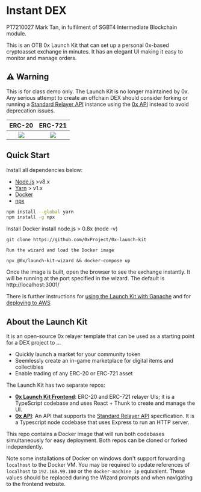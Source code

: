 # Instant DEX

PT7210027 Mark Tan, in fulfilment of SGBT4 Intermediate Blockchain module.

This is an OTB 0x Launch Kit that can set up a personal 0x-based cryptoasset exchange in minutes. It has an elegant UI making it easy to monitor and manage orders.

## ⚠️ Warning ️

This is for class demo only. The Launch Kit is no longer maintained by 0x. Any serious attempt to create an offchain DEX should consider forking or running a [Standard Relayer API](https://0x.org/docs/api#sra) instance using the [0x API](https://github.com/0xProject/0x-api) instead to avoid deprecation issues.

|                              ERC-20                              |                              ERC-721                              |
| :--------------------------------------------------------------: | :---------------------------------------------------------------: |
| ![](https://s3.eu-west-2.amazonaws.com/0x-wiki-images/erc20.png) | ![](https://s3.eu-west-2.amazonaws.com/0x-wiki-images/erc721.png) |

## Quick Start

Install all dependencies below:
-   [Node.js](https://nodejs.org/en/download/) >v8.x
-   [Yarn](https://yarnpkg.com/en/) > v1.x
-   [Docker](https://docs.docker.com/compose/install/)
-   [npx](https://www.npmjs.com/package/npx)

```bash
npm install --global yarn
npm install -g npx
```

Install Docker
install node.js > 0.8x (node -v)

```
git clone https://github.com/0xProject/0x-launch-kit
```
`Run the wizard and load the Docker image`

```
npx @0x/launch-kit-wizard && docker-compose up
```

Once the image is built, open the browser to see the exchange instantly. It will be running at the port specified in the wizard. The default is http://localhost:3001/

There is further instructions for [using the Launch Kit with Ganache](https://github.com/0xProject/0x-launch-kit/wiki/FAQ#development-with-ganache) and for [deploying to AWS](https://github.com/0xProject/0x-launch-kit/wiki/FAQ#aws)

## About the Launch Kit

It is an open-source 0x relayer template that can be used as a starting point for a DEX project to ...
-   Quickly launch a market for your community token
-   Seemlessly create an in-game marketplace for digital items and collectibles
-   Enable trading of any ERC-20 or ERC-721 asset

The Launch Kit has two separate repos:
-   **[0x Launch Kit Frontend](https://github.com/0xProject/0x-launch-kit-frontend)**: ERC-20 and ERC-721 relayer UIs; it is a TypeScript codebase and uses React + Thunk to create and manage the UI.
-   **[0x API](https://github.com/0xProject/0x-api)**: An API that supports the [Standard Relayer API](https://0x.org/docs/api#sra) specification. It is a Typescript node codebase that uses Express to run an HTTP server.

This repo contains a Docker image that will run both codebases simultaneously for easy deployment. Both repos can be cloned or forked independently.

Note some installations of Docker on windows don't support forwarding `localhost` to the Docker VM. You may be required to update references of `localhost` to `192.168.99.100` or the `docker-machine ip` equivalent. These values should be replaced during the Wizard prompts and when navigating to the frontend website.
